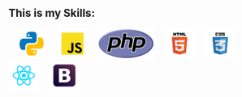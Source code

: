 ## This is my Skills:

<div align="left">
  <img width="12" />
  <img src="https://github.com/abdellahakhal/svg/blob/main/python.svg " height="60" alt="python logo"  />
  <img width="12" />
  <img src="https://github.com/abdellahakhal/svg/blob/main/javascript.svg" height="60" alt="javascript logo"  />
  <img width="12" />
  <img src="https://github.com/abdellahakhal/svg/blob/main/php.svg" height="60" alt="php logo"  />
  <img width="12" />
  <img src="https://github.com/abdellahakhal/svg/blob/main/html.svg" height="60" alt="html5 logo"  />
  <img width="12" />
  <img src="https://github.com/abdellahakhal/svg/blob/main/css.svg" height="60" alt="css3 logo"  />
  <img width="12" />
  <img src="https://github.com/abdellahakhal/svg/blob/main/react.svg" height="60" alt="react logo"  />
  <img width="12" />
  <img src="https://github.com/abdellahakhal/svg/blob/main/boostrap.svg" height="60" alt="bootstrap logo"  />
</div>

###
